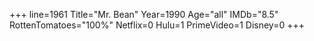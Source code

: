 +++
line=1961
Title="Mr. Bean"
Year=1990
Age="all"
IMDb="8.5"
RottenTomatoes="100%"
Netflix=0
Hulu=1
PrimeVideo=1
Disney=0
+++

